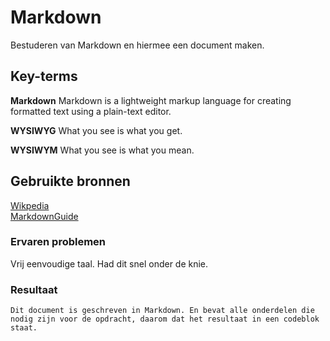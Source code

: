 # Markdown
Bestuderen van Markdown en hiermee een document maken.

## Key-terms
**Markdown**
Markdown is a lightweight markup language for creating formatted text using a plain-text editor. 

**WYSIWYG**
What you see is what you get.

**WYSIWYM**
What you see is what you mean.

## Gebruikte bronnen
[Wikpedia](https://Wikipedia.org)  
[MarkdownGuide](https://markdownguide.org)

### Ervaren problemen
Vrij eenvoudige taal. Had dit snel onder de knie.

### Resultaat
    Dit document is geschreven in Markdown. En bevat alle onderdelen die nodig zijn voor de opdracht, daarom dat het resultaat in een codeblok staat. 
